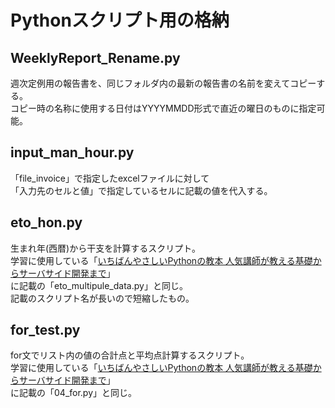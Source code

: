 # Pythonスクリプト用の格納

## WeeklyReport_Rename.py
週次定例用の報告書を、同じフォルダ内の最新の報告書の名前を変えてコピーする。  
コピー時の名称に使用する日付はYYYYMMDD形式で直近の曜日のものに指定可能。

## input_man_hour.py
「file_invoice」で指定したexcelファイルに対して  
「入力先のセルと値」で指定しているセルに記載の値を代入する。

## eto_hon.py
生まれ年(西暦)から干支を計算するスクリプト。  
学習に使用している「[いちばんやさしいPythonの教本 人気講師が教える基礎からサーバサイド開発まで](https://www.amazon.co.jp/dp/B075197HLN/ref=dp-kindle-redirect?_encoding=UTF8&btkr=1)」  
に記載の「eto_multipule_data.py」と同じ。  
記載のスクリプト名が長いので短縮したもの。

## for_test.py
for文でリスト内の値の合計点と平均点計算するスクリプト。  
学習に使用している「[いちばんやさしいPythonの教本 人気講師が教える基礎からサーバサイド開発まで](https://www.amazon.co.jp/dp/B075197HLN/ref=dp-kindle-redirect?_encoding=UTF8&btkr=1)」  
に記載の「04_for.py」と同じ。  

